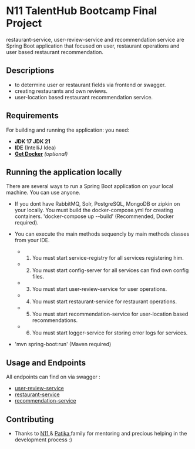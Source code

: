 # N11 TalentHub Bootcamp Final Project 

restaurant-service, user-review-service and recommendation service are Spring Boot application that focused on user, restaurant operations and user based restaurant recommendation. <br/>

## Descriptions

- to determine user or restaurant fields via frontend or swagger.
- creating restaurants and own reviews.
- user-location based restaurant recommendation service.

## Requirements

For building and running the application: you need:

- **JDK 17** **JDK 21** 
- **IDE** (IntelliJ Idea)
- **[Get Docker](https://docs.docker.com/get-docker/)** *(optional)*

## Running the application locally

There are several ways to run a Spring Boot application on your local machine. You can use anyone.

- If you dont have RabbitMQ, Solr, PostgreSQL, MongoDB or zipkin on your locally. You must build the docker-compose.yml for creating containers. 'docker-compose up --build' (Recommended, Docker required).

- You can execute the main methods sequencly by main methods classes from your IDE.
  - 1. You must start service-registry for all services registering him.
  - 2. You must start config-server for all services can find own config files.
  - 3. You must start user-review-service for user operations.
  - 4. You must start restaurant-service for restaurant operations.
  - 5. You must start recommendation-service for user-location based recommendations.
  - 6. You must start logger-service for storing error logs for services.

- 'mvn spring-boot:run' (Maven required)

## Usage and Endpoints

All endpoints can find on via swagger :

  - [user-review-service ](http://localhost:8080/swagger-ui/index.html#)
  - [restaurant-service ](http://localhost:8081/swagger-ui/index.html#)
  - [recommendation-service ](http://localhost:8083/swagger-ui/index.html#)



## Contributing

- Thanks to [N11 ](https://www.linkedin.com/company/n11/?originalSubdomain=tr) & [Patika ](https://www.patika.dev/home) family for mentoring and precious helping in the development process :)



